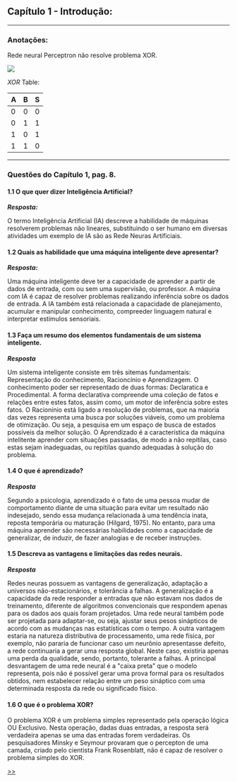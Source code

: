 ## Capítulo 1 - Introdução:

<hr>

### Anotações:

Rede neural Perceptron não resolve problema XOR.

<img src="https://latex.codecogs.com/gif.latex?%20XOR%20\iff%20(A%20\lor%20B)%20\land%20\neg(A%20\land%20B)"/> 

*XOR* Table: 

A|B|S 
-|-|-
0|0|0
0|1|1
1|0|1
1|1|0

<hr>

### Questões do Capítulo 1, pag. 8.

#### 1.1 O que quer dizer Inteligência Artificial?

***Resposta:***

O termo Inteligência Artificial (IA) descreve a habilidade de máquinas resolverem problemas não lineares, substituindo o ser humano em diversas atividades um exemplo de IA são as Rede Neuras Artificiais.

#### 1.2 Quais as habilidade que uma máquina inteligente deve apresentar?

***Resposta:***

Uma máquina inteligente deve ter a capacidade de aprender a partir de dados de entrada, com ou sem uma supervisão, ou professor. A máquina com IA é capaz de resolver problemas realizando inferência sobre os dados de entrada. A IA também está relacionada a capacidade de planejamento, acumular e manipular conhecimento, compreeder linguagem natural e interpretar estímulos sensoriais.

#### 1.3 Faça um resumo dos elementos fundamentais de um sistema inteligente.

***Resposta***

Um sistema inteligente consiste em três sitemas fundamentais: Representação do conhecimento, Racioncínio e Aprendizagem. O conhecimento poder ser representado de duas formas: Declaratica e Procedimental. A forma declarativa compreende uma coleção de fatos e relações entre estes fatos, assim como, um motor de inferência sobre estes fatos. O Racionínio está ligado a resolução de problemas, que na maioria das vezes representa uma busca por soluções viáveis, como um problema de otimização. Ou seja, a pesquisa em um espaço de busca de estados possíveis da melhor solução. O Aprendizado é a característica da máquina intelitente aprender com situações passadas, de modo a não repitilas, caso estas sejam inadeguadas, ou repitilas quando adequadas à solução do problema.

#### 1.4 O que é aprendizado?
***Resposta***

Segundo a psicologia, aprendizado é o fato de uma pessoa mudar de comportamento diante de uma situação para evitar um resultado não indesejado, sendo essa mudança relacionada à uma tendência inata, reposta temporária ou maturação (Hilgard, 1975). No entanto, para uma máquina aprender são necessárias habilidades como a capacidade de generalizar, de induzir, de fazer analogias e de receber instruções.

#### 1.5 Descreva as vantagens e limitações das redes neurais.
***Resposta***

Redes neuras possuem as vantagens de generalização, adaptação a universos não-estacionários, e tolerância a falhas. A generalização é a capacidade da rede responder a entradas que não estavam nos dados de treinamento, diferente de algoritmos convencionais que respondem apenas para os dados aos quais foram projetados. Uma rede neural também pode ser projetada para adaptar-se, ou seja, ajustar seus pesos sinápticos de acordo com as mudanças nas estatísticas com o tempo. A outra vantagem estaria na natureza distributiva de processamento, uma rede física, por exemplo, não pararia de funcionar caso um neurônio apresentasse defeito, a rede continuaria a gerar uma resposta global. Neste caso, existiria apenas uma perda da qualidade, sendo, portanto, tolerante a falhas. A principal desvantagem de uma rede neural é a "caixa preta" que o modelo representa, pois não é possível gerar uma prova formal para os resultados obtidos, nem estabelecer relação entre um peso sináptico com uma determinada resposta da rede ou significado físico.

#### 1.6 O que é o problema XOR?

O problema XOR é um problema simples representado pela operação lógica OU Exclusivo. Nesta operação, dadas duas entradas, a resposta será verdadeira apenas se uma das entradas forem verdadeiras. Os pesquisadores Minsky e Seymour provaram que o percepton de uma camada, criado pelo cientista Frank Rosenblatt, não é capaz de resolver o problema simples do XOR.

[>>](../q02/)